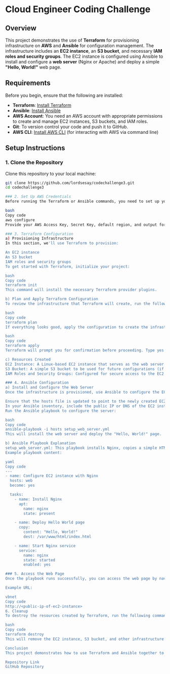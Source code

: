 # Cloud Engineer Coding Challenge

## Overview

This project demonstrates the use of **Terraform** for provisioning infrastructure on **AWS** and **Ansible** for configuration management. The infrastructure includes an **EC2 instance**, an **S3 bucket**, and necessary **IAM roles and security groups**. The EC2 instance is configured using Ansible to install and configure a **web server** (Nginx or Apache) and deploy a simple **"Hello, World!"** web page.

## Requirements

Before you begin, ensure that the following are installed:

- **Terraform**: [Install Terraform](https://learn.hashicorp.com/tutorials/terraform/install-cli)
- **Ansible**: [Install Ansible](https://docs.ansible.com/ansible/latest/installation_guide/index.html)
- **AWS Account**: You need an AWS account with appropriate permissions to create and manage EC2 instances, S3 buckets, and IAM roles.
- **Git**: To version control your code and push it to GitHub.
- **AWS CLI**: [Install AWS CLI](https://docs.aws.amazon.com/cli/latest/userguide/install-cliv2.html) (for interacting with AWS via command line)

## Setup Instructions

### 1. Clone the Repository

Clone this repository to your local machine:

```bash
git clone https://github.com/lordsesay/codechallenge3.git
cd codechallenge3  

### 2. Set Up AWS Credentials
Before running the Terraform or Ansible commands, you need to set up your AWS credentials. You can do this by configuring the AWS CLI:

bash
Copy code
aws configure
Provide your AWS Access Key, Secret Key, default region, and output format.

### 3. Terraform Configuration
a) Provisioning Infrastructure
In this section, we'll use Terraform to provision:

An EC2 instance
An S3 bucket
IAM roles and security groups
To get started with Terraform, initialize your project:

bash
Copy code
terraform init
This command will install the necessary Terraform provider plugins.

b) Plan and Apply Terraform Configuration
To review the infrastructure that Terraform will create, run the following:

bash
Copy code
terraform plan
If everything looks good, apply the configuration to create the infrastructure:

bash
Copy code
terraform apply
Terraform will prompt you for confirmation before proceeding. Type yes to proceed with the creation.

c) Resources Created
EC2 Instance: A Linux-based EC2 instance that serves as the web server.
S3 Bucket: A simple S3 bucket to be used for future configurations (if needed).
IAM Roles and Security Groups: Configured for secure access to the EC2 instance.

### 4. Ansible Configuration
a) Install and Configure the Web Server
Once the infrastructure is provisioned, use Ansible to configure the EC2 instance. You will install a web server (such as Nginx) and deploy a simple "Hello, World!" web page.

Ensure that the hosts file is updated to point to the newly created EC2 instance.
In your Ansible inventory, include the public IP or DNS of the EC2 instance.
Run the Ansible playbook to configure the server:

bash
Copy code
ansible-playbook -i hosts setup_web_server.yml
This will install the web server and deploy the "Hello, World!" page.

b) Ansible Playbook Explanation
setup_web_server.yml: This playbook installs Nginx, copies a simple HTML file to the server, and ensures that the web server is running.
Example playbook content:

yaml
Copy code
---
- name: Configure EC2 instance with Nginx
  hosts: web
  become: yes

  tasks:
    - name: Install Nginx
      apt:
        name: nginx
        state: present

    - name: Deploy Hello World page
      copy:
        content: "Hello, World!"
        dest: /var/www/html/index.html

    - name: Start Nginx service
      service:
        name: nginx
        state: started
        enabled: yes

### 5. Access the Web Page
Once the playbook runs successfully, you can access the web page by navigating to the public IP of your EC2 instance in a web browser. The page should display "Hello, World!".

Example URL:

vbnet
Copy code
http://<public-ip-of-ec2-instance>
6. Cleanup
To destroy the resources created by Terraform, run the following command:

bash
Copy code
terraform destroy
This will remove the EC2 instance, S3 bucket, and other infrastructure components.

Conclusion
This project demonstrates how to use Terraform and Ansible together to provision and configure infrastructure on AWS. The EC2 instance was configured with a simple web server that serves a "Hello, World!" page.

Repository Link
GitHub Repository


